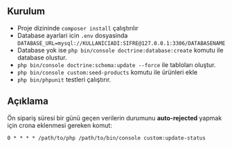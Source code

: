 ## Kurulum
- Proje dizininde `composer install` çalıştırılır
- Database ayarlari icin `.env` dosyasinda `DATABASE_URL=mysql://KULLANICIADI:SIFRE@127.0.0.1:3306/DATABASENAME`
- Database yok ise `php bin/console doctrine:database:create` komutu ile database olustur.
- `php bin/console doctrine:schema:update --force` ile tabloları oluştur.
- `php bin/console custom:seed-products` komutu ile ürünleri ekle
- `php bin/phpunit` testleri çalıştırır.

## Açıklama

Ön sipariş süresi bir günü geçen verilerin durumunu **auto-rejected** yapmak için crona eklenmesi gereken komut:
```
0 * * * * /path/to/php /path/to/bin/console custom:update-status
```
